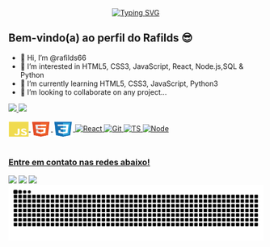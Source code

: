 <div align="center">
  <a href="https://git.io/typing-svg">
    <img src="https://readme-typing-svg.demolab.com?font=Fira+Code&weight=500&size=22&pause=1000&color=3CCC87&center=true&vCenter=true&random=false&width=524&lines=%E2%8A%B9+Welcome+to+my+profile!+" alt="Typing SVG">
  </a>
</div>

## Bem-vindo(a) ao perfil do Rafilds 😎

- 👋 Hi, I’m @rafilds66
- 👀 I’m interested in HTML5, CSS3, JavaScript, React, Node.js,SQL & Python 
- 🌱 I’m currently learning HTML5, CSS3, JavaScript, Python3
- 💞️ I’m looking to collaborate on any project...


 <div>
   <a href="https://github.com/rafilds66">
   <img height="180em" src="https://github-readme-stats.vercel.app/api?username=rafilds66&show_icons=true&theme=gotham&include_all_commits=true&count_private=true"/>
   <img height="180em" src="https://github-readme-stats.vercel.app/api/top-langs/?username=rafilds66&layout=compact&langs_count=6&theme=gotham"/>
</div>
    
<div style="display: inline_block"><br>
  <img align="center" alt="Js" height="30" width="40" src="https://raw.githubusercontent.com/devicons/devicon/master/icons/javascript/javascript-plain.svg">
  <img align="center" alt="HTML" height="30" width="40" src="https://raw.githubusercontent.com/devicons/devicon/master/icons/html5/html5-original.svg">
  <img align="center" alt="CSS" height="30" width="40" src="https://raw.githubusercontent.com/devicons/devicon/master/icons/css3/css3-original.svg">
  <img aling="center" alt="React" height="30" width="40" src="https://cdn.jsdelivr.net/gh/devicons/devicon@latest/icons/react/react-original.svg"/>
  <img aling="center" alt="Git" height="30" width="40" src="https://cdn.jsdelivr.net/gh/devicons/devicon@latest/icons/git/git-original.svg"/>
  <img aling="center" alt="TS" height="30" width="40" src="https://cdn.jsdelivr.net/gh/devicons/devicon@latest/icons/typescript/typescript-original.svg"/>
  <img aling="center" alt="Node" height="30" width="40" src="https://cdn.jsdelivr.net/gh/devicons/devicon@latest/icons/nodejs/nodejs-original.svg"/>
</div>
 
<br>
 
### Entre em contato nas redes abaixo!
 
<div> 
  <a href="https://instagram.com/rafilds66" target="_blank"><img src="https://img.shields.io/badge/-Instagram-%23E4405F?style=for-the-badge&logo=instagram&logoColor=white" target="_blank"></a>
  <a href = "rafilds66@gmail.com"><img src="https://img.shields.io/badge/-Gmail-%23333?style=for-the-badge&logo=gmail&logoColor=white" target="_blank"></a>
  <a href="https://www.linkedin.com/in/rafael-lacerda-36b86b87" target="_blank"><img src="https://img.shields.io/badge/-LinkedIn-%230077B5?style=for-the-badge&logo=linkedin&logoColor=white" target="_blank"></a>
</div>

<picture align="center">
  <source media="(prefers-color-scheme: dark)" srcset="https://raw.githubusercontent.com/ClismanFreitas/ClismanFreitas/output/github-contribution-grid-snake-dark.svg">
  <source media="(prefers-color-scheme: light)" srcset="https://raw.githubusercontent.com/ClismanFreitas/ClismanFreitas/output/github-contribution-grid-snake-dark.svg">
  <img align="center" alt="github contribution grid snake animation" src="https://raw.githubusercontent.com/ClismanFreitas/ClismanFreitas/output/github-contribution-grid-snake.svg">
</picture>


<!---
rafilds66/rafilds66 is a ✨ special ✨ repository because its `README.md` (this file) appears on your GitHub profile.
You can click the Preview link to take a look at your changes.
--->
